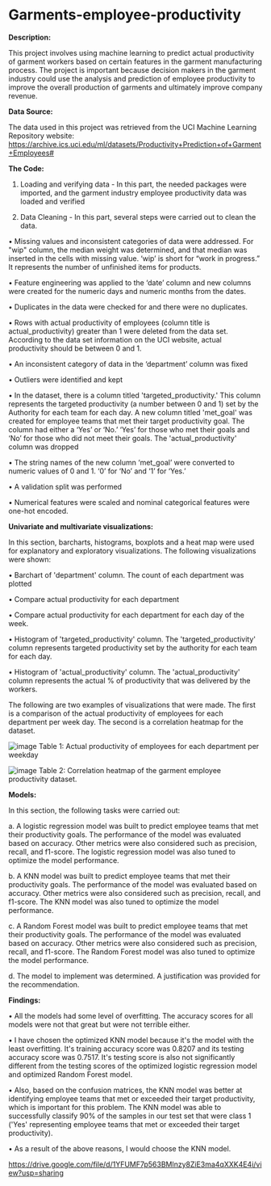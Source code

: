 # Garments-employee-productivity

**Description:**

This project involves using machine learning to predict actual productivity of garment workers based on certain features in the garment manufacturing process. The project is important because decision makers in the garment industry could use the analysis and prediction of employee productivity to improve the overall production of garments and ultimately improve company revenue.

**Data Source:**

The data used in this project was retrieved from the UCI Machine Learning Repository website: https://archive.ics.uci.edu/ml/datasets/Productivity+Prediction+of+Garment+Employees#

**The Code:**
1.	Loading and verifying data - In this part, the needed packages were imported, and the garment industry employee productivity data was loaded and verified

2. Data Cleaning - In this part, several steps were carried out to clean the data. 

•	Missing values and inconsistent categories of data were addressed. For "wip" column, the median weight was determined, and that median was inserted in the cells with missing value. ‘wip’ is short for “work in progress.” It represents the number of unfinished items for products.

•	Feature engineering was applied to the ‘date’ column and new columns were created for the numeric days and numeric months from the dates.

•	Duplicates in the data were checked for and there were no duplicates. 

•	Rows with actual productivity of employees (column title is actual_productivity) greater than 1 were deleted from the data set. According to the data set information on the UCI website, actual productivity should be between 0 and 1.

•	An inconsistent category of data in the ‘department’ column was fixed

•	Outliers were identified and kept

•	In the dataset, there is a column titled 'targeted_productivity.' This column represents the targeted productivity (a number between 0 and 1) set by the Authority for each team for each day. A new column titled 'met_goal' was created for employee teams that met their target productivity goal. The column had either a ‘Yes’ or ‘No.’ ‘Yes’ for those who met their goals and ‘No’ for those who did not meet their goals. The 'actual_productivity' column was dropped

•	The string names of the new column ‘met_goal’ were converted to numeric values of 0 and 1. ‘0’ for ‘No’ and ‘1’ for ‘Yes.’

•	A validation split was performed

•	Numerical features were scaled and nominal categorical features were one-hot encoded.

**Univariate and multivariate visualizations:**

In this section, barcharts, histograms, boxplots and a heat map were used for explanatory and exploratory visualizations. The following visualizations were shown:

•	Barchart of 'department' column. The count of each department was plotted

•	Compare actual productivity for each department

•	Compare actual productivity for each department for each day of the week.

•	Histogram of 'targeted_productivity' column. The 'targeted_productivity' column represents targeted productivity set by the authority for each team for each day.

•	Histogram of 'actual_productivity' column. The 'actual_productivity' column represents the actual % of productivity that was delivered by the workers.

The following are two examples of visualizations that were made. The first is a comparison of the actual productivity of employees for each department per week day. The second is a correlation heatmap for the dataset.

![image](https://user-images.githubusercontent.com/97941938/162676304-ebba09c0-1fd6-4448-b948-f9451a651997.png)
Table 1: Actual productivity of employees for each department per weekday

![image](https://user-images.githubusercontent.com/97941938/162676415-8c78dc69-8772-46f8-91e8-348f0bbf49ee.png)
Table 2: Correlation heatmap of the garment employee productivity dataset.

**Models:**

In this section, the following tasks were carried out:

a. A logistic regression model was built to predict employee teams that met their productivity goals. The performance of the model was evaluated based on accuracy. Other metrics were also considered such as precision, recall, and f1-score. The logistic regression model was also tuned to optimize the model performance.

b. A KNN model was built to predict employee teams that met their productivity goals. The performance of the model was evaluated based on accuracy. Other metrics were also considered such as precision, recall, and f1-score. The KNN model was also tuned to optimize the model performance.

c. A Random Forest model was built to predict employee teams that met their productivity goals. The performance of the model was evaluated based on accuracy. Other metrics were also considered such as precision, recall, and f1-score. The Random Forest model was also tuned to optimize the model performance.

d. The model to implement was determined. A justification was provided for the recommendation.

**Findings:**

•	All the models had some level of overfitting. The accuracy scores for all models were not that great but were not terrible either.

•	I have chosen the optimized KNN model because it's the model with the least overfitting. It's training accuracy score was 0.8207 and its testing accuracy score was 0.7517. It's testing score is also not significantly different from the testing scores of the optimized logistic regression model and optimized Random Forest model.

•	Also, based on the confusion matrices, the KNN model was better at identifying employee teams that met or exceeded their target productivity, which is important for this problem. The KNN model was able to successfully classify 90% of the samples in our test set that were class 1 ('Yes' representing employee teams that met or exceeded their target productivity).

•	As a result of the above reasons, I would choose the KNN model.







https://drive.google.com/file/d/1YFUMF7p563BMlnzy8ZiE3ma4qXXK4E4i/view?usp=sharing
